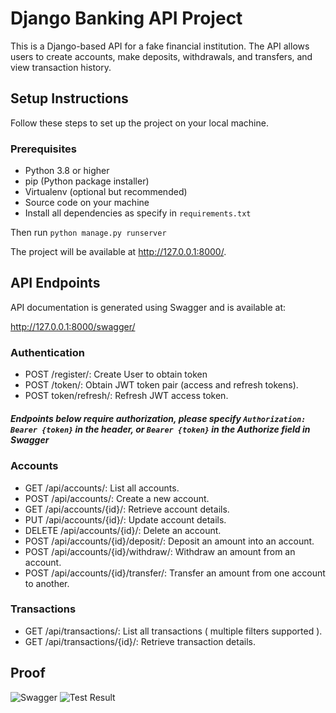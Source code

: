 # Django Banking API Project

This is a Django-based API for a fake financial institution. The API allows users to create accounts, make deposits, withdrawals, and transfers, and view transaction history.

## Setup Instructions

Follow these steps to set up the project on your local machine.

### Prerequisites

- Python 3.8 or higher
- pip (Python package installer)
- Virtualenv (optional but recommended)
- Source code on your machine
- Install all dependencies as specify in `requirements.txt`

Then run `python manage.py runserver`

The project will be available at http://127.0.0.1:8000/.

## API Endpoints

API documentation is generated using Swagger and is available at:

http://127.0.0.1:8000/swagger/

### Authentication
- POST /register/: Create User to obtain token
- POST /token/: Obtain JWT token pair (access and refresh tokens).
- POST token/refresh/: Refresh JWT access token.

##### Endpoints below require authorization, please specify `Authorization: Bearer {token}` in the header, or `Bearer {token}` in the Authorize field in Swagger

### Accounts
- GET /api/accounts/: List all accounts.
- POST /api/accounts/: Create a new account.
- GET /api/accounts/{id}/: Retrieve account details.
- PUT /api/accounts/{id}/: Update account details.
- DELETE /api/accounts/{id}/: Delete an account.
- POST /api/accounts/{id}/deposit/: Deposit an amount into an account.
- POST /api/accounts/{id}/withdraw/: Withdraw an amount from an account.
- POST /api/accounts/{id}/transfer/: Transfer an amount from one account to another.

### Transactions
- GET /api/transactions/: List all transactions ( multiple filters supported ).
- GET /api/transactions/{id}/: Retrieve transaction details.

## Proof
![Swagger](https://drive.google.com/uc?export=view&id=1Jm59RWT1qp_hcxL4gXMvuEPDRSVCqH_h)
![Test Result](https://drive.google.com/uc?export=view&id=1hRsMv-yx8SQyRceU5Kwl5gwZ5BtrGEhi)